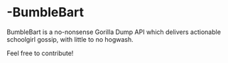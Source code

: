 # -BumbleBart
BumbleBart is a no-nonsense Gorilla Dump API which delivers actionable schoolgirl gossip, with little to no hogwash.

Feel free to contribute!
